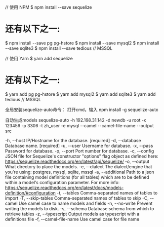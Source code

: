 // 使用 NPM
$ npm install --save sequelize

# 还有以下之一:
$ npm install --save pg pg-hstore
$ npm install --save mysql2
$ npm install --save sqlite3
$ npm install --save tedious // MSSQL

// 使用 Yarn
$ yarn add sequelize

# 还有以下之一:
$ yarn add pg pg-hstore
$ yarn add mysql2
$ yarn add sqlite3
$ yarn add tedious // MSSQL

全局安装sequelize-auto命令：
    打开cmd，输入 npm install -g sequelize-auto

自动生成models
sequelize-auto -h 192.168.31.142 -d newdb -u root -x 123456 -p 3306 -t zh_user -e mysql --camel --camel-file-name --output src

  -h, --host             IP/Hostname for the database.                [required]
  -d, --database         Database name.                               [required]
  -u, --user             Username for database.
  -x, --pass             Password for database.
  -p, --port             Port number for database.
  -c, --config           JSON file for Sequelize's constructor "options" flag
                         object as defined here: https://sequelize.readthedocs.org/en/latest/api/sequelize/
  -o, --output           What directory to place the models.
  -e, --dialect          The dialect/engine that you're using: postgres, mysql,
                         sqlite, mssql
  -a, --additional       Path to a json file containing model definitions (for all tables) which are to be defined within a model's configuration parameter. 
                         For more info: https://sequelize.readthedocs.org/en/latest/docs/models-definition/#configuration
  -t, --tables           Comma-separated names of tables to import
  -T, --skip-tables      Comma-separated names of tables to skip
  -C, --camel            Use camel case to name models and fields
  -n, --no-write         Prevent writing the models to disk.
  -s, --schema           Database schema from which to retrieve tables
  -z, --typescript       Output models as typescript with a definitions file
  -f, --camel-file-name  Use camel case for file name